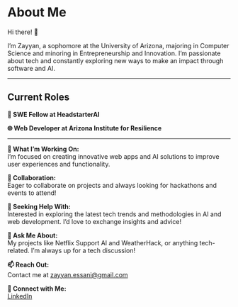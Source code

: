# About Me

Hi there! 👋

I’m Zayyan, a sophomore at the University of Arizona, majoring in Computer Science and minoring in Entrepreneurship and Innovation. I’m passionate about tech and constantly exploring new ways to make an impact through software and AI.

---

## Current Roles

**💼 SWE Fellow at HeadstarterAI**  

**🌐 Web Developer at Arizona Institute for Resilience**  


---

**🔭 What I’m Working On:**  
I’m focused on creating innovative web apps and AI solutions to improve user experiences and functionality.

**👯 Collaboration:**  
Eager to collaborate on projects and always looking for hackathons and events to attend!

**🤔 Seeking Help With:**  
Interested in exploring the latest tech trends and methodologies in AI and web development. I’d love to exchange insights and advice!

**💬 Ask Me About:**  
My projects like Netflix Support AI and WeatherHack, or anything tech-related. I’m always up for a tech discussion!

**📫 Reach Out:**  
Contact me at [zayyan.essani@gmail.com](mailto:zayyan.essani@gmail.com)

**🔗 Connect with Me:**  
[LinkedIn](https://www.linkedin.com/in/zessani/)

